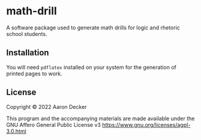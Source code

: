 # math-drill

A software package used to generate math drills for logic and rhetoric school students.

## Installation

You will need `pdflatex` installed on your system for the generation of printed pages to work.

## License
Copyright © 2022 Aaron Decker

This program and the accompanying materials are made available under the
GNU Affero General Public License v3 https://www.gnu.org/licenses/agpl-3.0.html
